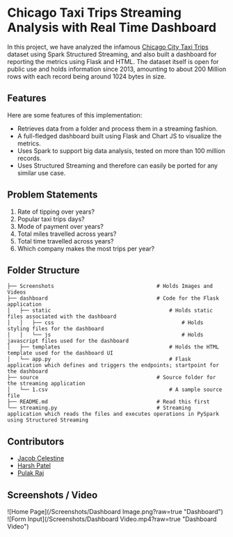 # Chicago Taxi Trips Streaming Analysis with Real Time Dashboard

In this project, we have analyzed the infamous 
[Chicago City Taxi Trips](https://data.cityofchicago.org/Transportation/Taxi-Trips/wrvz-psew) 
dataset using Spark Structured Streaming, and also built a dashboard for reporting the metrics using Flask and HTML.
The dataset itself is open for public use and holds information since 2013, amounting to about 200 Million rows with 
each record being around 1024 bytes in size.

## Features
Here are some features of this implementation:
- Retrieves data from a folder and process them in a streaming fashion.
- A full-fledged dashboard built using Flask and Chart JS to visualize the metrics.
- Uses Spark to support big data analysis, tested on more than 100 million records.
- Uses Structured Streaming and therefore can easily be ported for any similar use case.

## Problem Statements
<ol>
<li> Rate of tipping over years? </li>
<li> Popular taxi trips days? </li>
<li> Mode of payment over years? </li>
<li> Total miles travelled across years? </li>
<li> Total time travelled across years? </li>
<li> Which company makes the most trips per year? </li>
</ol>

## Folder Structure
    ├── Screenshots                                 # Holds Images and Videos
    ├── dashboard                                   # Code for the Flask application
    │   ├── static                                      # Holds static files associated with the dashboard
    │   │   ├── css                                         # Holds styling files for the dashboard
    │   │   └── js                                          # Holds javascript files used for the dashboard
    │   ├── templates                                   # Holds the HTML template used for the dashboard UI
    │   └── app.py                                      # Flask application which defines and triggers the endpoints; startpoint for the dashboard
    ├── source                                      # Source folder for the streaming application
    │   └── 1.csv                                       # A sample source file
    ├── README.md                                   # Read this first
    └── streaming.py                                # Streaming application which reads the files and executes operations in PySpark using Structured Streaming

## Contributors
- [Jacob Celestine](https://jacobcelestine.com/)
- [Harsh Patel](https://github.com/hkp98)
- [Pulak Raj](https://github.com/PulakRaj)

## Screenshots / Video
![Home Page](/Screenshots/Dashboard Image.png?raw=true "Dashboard")
![Form Input](/Screenshots/Dashboard Video.mp4?raw=true "Dashboard Video")

